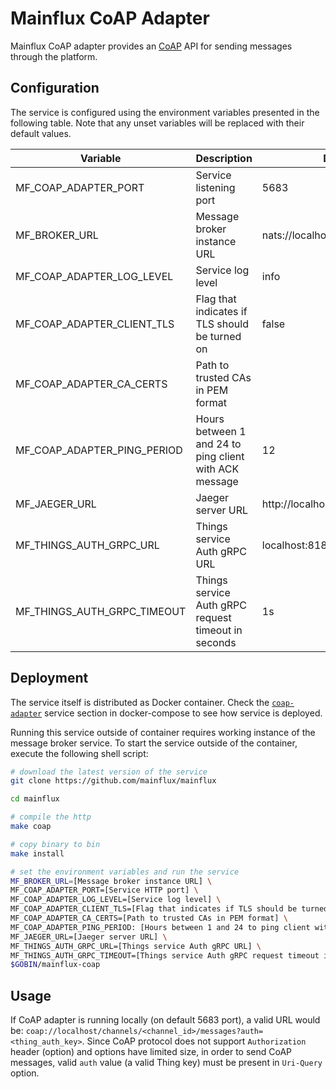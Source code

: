 # Mainflux CoAP Adapter

Mainflux CoAP adapter provides an [CoAP](http://coap.technology/) API for sending messages through the
platform.

## Configuration

The service is configured using the environment variables presented in the
following table. Note that any unset variables will be replaced with their
default values.

| Variable                       | Description                                            | Default                           |
|--------------------------------|--------------------------------------------------------|-----------------------------------|
| MF_COAP_ADAPTER_PORT           | Service listening port                                 | 5683                              |
| MF_BROKER_URL                  | Message broker instance URL                            | nats://localhost:4222             |
| MF_COAP_ADAPTER_LOG_LEVEL      | Service log level                                      | info                              |
| MF_COAP_ADAPTER_CLIENT_TLS     | Flag that indicates if TLS should be turned on         | false                             |
| MF_COAP_ADAPTER_CA_CERTS       | Path to trusted CAs in PEM format                      |                                   |
| MF_COAP_ADAPTER_PING_PERIOD    | Hours between 1 and 24 to ping client with ACK message | 12                                |
| MF_JAEGER_URL                  | Jaeger server URL                                      | http://localhost:14268/api/traces |
| MF_THINGS_AUTH_GRPC_URL        | Things service Auth gRPC URL                           | localhost:8181                    |
| MF_THINGS_AUTH_GRPC_TIMEOUT    | Things service Auth gRPC request timeout in seconds    | 1s                                |

## Deployment

The service itself is distributed as Docker container. Check the [`coap-adapter`](https://github.com/mainflux/mainflux/blob/master/docker/docker-compose.yml#L273-L291) service section in 
docker-compose to see how service is deployed.

Running this service outside of container requires working instance of the message broker service.
To start the service outside of the container, execute the following shell script:

```bash
# download the latest version of the service
git clone https://github.com/mainflux/mainflux

cd mainflux

# compile the http
make coap

# copy binary to bin
make install

# set the environment variables and run the service
MF_BROKER_URL=[Message broker instance URL] \
MF_COAP_ADAPTER_PORT=[Service HTTP port] \
MF_COAP_ADAPTER_LOG_LEVEL=[Service log level] \
MF_COAP_ADAPTER_CLIENT_TLS=[Flag that indicates if TLS should be turned on] \
MF_COAP_ADAPTER_CA_CERTS=[Path to trusted CAs in PEM format] \
MF_COAP_ADAPTER_PING_PERIOD: [Hours between 1 and 24 to ping client with ACK message] \
MF_JAEGER_URL=[Jaeger server URL] \
MF_THINGS_AUTH_GRPC_URL=[Things service Auth gRPC URL] \
MF_THINGS_AUTH_GRPC_TIMEOUT=[Things service Auth gRPC request timeout in seconds] \
$GOBIN/mainflux-coap
```

## Usage

If CoAP adapter is running locally (on default 5683 port), a valid URL would be: `coap://localhost/channels/<channel_id>/messages?auth=<thing_auth_key>`.
Since CoAP protocol does not support `Authorization` header (option) and options have limited size, in order to send CoAP messages, valid `auth` value (a valid Thing key) must be present in `Uri-Query` option.
